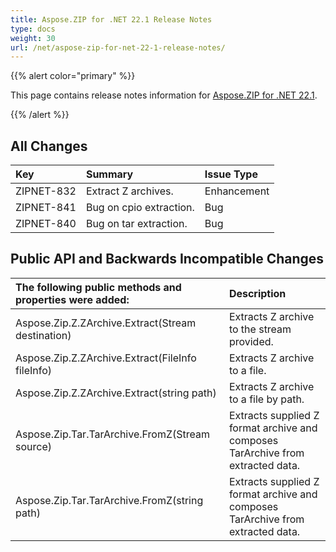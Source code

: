 ```yaml
---
title: Aspose.ZIP for .NET 22.1 Release Notes
type: docs
weight: 30
url: /net/aspose-zip-for-net-22-1-release-notes/
---
```


{{% alert color="primary" %}} 

This page contains release notes information for [Aspose.ZIP for .NET 22.1](https://downloads.aspose.com/zip/net/new-releases/aspose.zip-for-.net-22.1/).

{{% /alert %}} 


## **All Changes**

|**Key**|**Summary**|**Issue Type**|
| :- | :- | :- |
|ZIPNET-832|Extract Z archives.|Enhancement|
|ZIPNET-841|Bug on cpio extraction.|Bug|
|ZIPNET-840|Bug on tar extraction.|Bug|

## **Public API and Backwards Incompatible Changes**
|**The following public methods and properties were added:**|**Description**|
| :- | :- |
|Aspose.Zip.Z.ZArchive.Extract(Stream destination)|Extracts Z archive to the stream provided.|
|Aspose.Zip.Z.ZArchive.Extract(FileInfo fileInfo)|Extracts Z archive to a file.|
|Aspose.Zip.Z.ZArchive.Extract(string path)|Extracts Z archive to a file by path.|
|Aspose.Zip.Tar.TarArchive.FromZ(Stream source)|Extracts supplied Z format archive and composes TarArchive from extracted data.|
|Aspose.Zip.Tar.TarArchive.FromZ(string path)|Extracts supplied Z format archive and composes TarArchive from extracted data.|